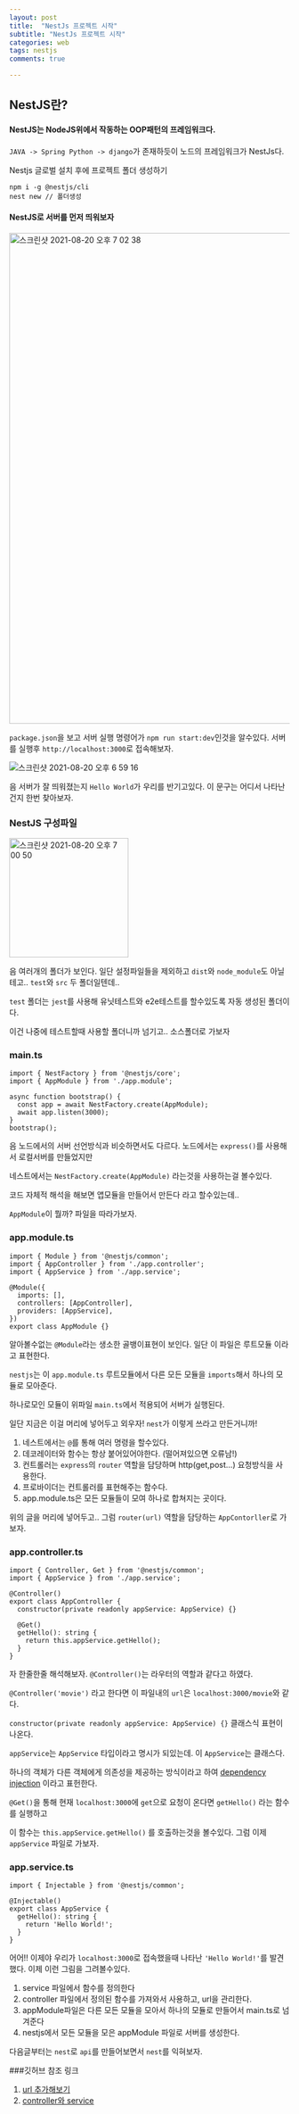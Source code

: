 ```yaml
---
layout: post
title:  "NestJs 프로젝트 시작"
subtitle: "NestJs 프로젝트 시작"
categories: web
tags: nestjs
comments: true

---
```


## NestJS란?
#### NestJS는 NodeJS위에서 작동하는 OOP패턴의 프레임워크다.

`JAVA -> Spring Python -> django`가 존재하듯이 노드의 프레임워크가 NestJs다.

Nestjs 글로벌 설치 후에 프로젝트 폴더 생성하기

```
npm i -g @nestjs/cli
nest new // 폴더생성
```

#### NestJS로 서버를 먼저 띄워보자

<img width="880" alt="스크린샷 2021-08-20 오후 7 02 38" src="https://user-images.githubusercontent.com/56789064/130217096-27750bc8-f7e9-42da-ba52-92afc0c8b6ee.png">

`package.json`을 보고 서버 실행 명령어가 `npm run start:dev`인것을 알수있다. 서버를 실행후 `http://localhost:3000`로 접속해보자.

![스크린샷 2021-08-20 오후 6 59 16](https://user-images.githubusercontent.com/56789064/130216616-620116de-1a28-46c3-a9f4-2ca51501c459.png)

음 서버가 잘 띄워졌는지 `Hello World`가 우리를 반기고있다. 이 문구는 어디서 나타난건지 한번 찾아보자.

### NestJS 구성파일

<img width="214" alt="스크린샷 2021-08-20 오후 7 00 50" src="https://user-images.githubusercontent.com/56789064/130216809-79fcd1ae-31ee-415f-af2c-cba878aad9f8.png">

음 여러개의 폴더가 보인다. 일단 설정파일들을 제외하고 `dist`와 `node_module`도 아닐테고.. `test`와 `src` 두 폴더일텐데..

`test` 폴더는 `jest`를 사용해 유닛테스트와 e2e테스트를 할수있도록 자동 생성된 폴더이다. 

이건 나중에 테스트할때 사용할 폴더니까 넘기고.. 소스폴더로 가보자

### main.ts
```
import { NestFactory } from '@nestjs/core';
import { AppModule } from './app.module';

async function bootstrap() {
  const app = await NestFactory.create(AppModule);
  await app.listen(3000);
}
bootstrap();
```

음 노드에서의 서버 선언방식과 비슷하면서도 다르다. 노드에서는 `express()`를 사용해서 로컬서버를 만들었지만

네스트에서는 `NestFactory.create(AppModule)` 라는것을 사용하는걸 볼수있다. 

코드 자체적 해석을 해보면 앱모듈을 만들어서 만든다 라고 할수있는데..

`AppModule`이 뭘까? 파일을 따라가보자.

### app.module.ts

```
import { Module } from '@nestjs/common';
import { AppController } from './app.controller';
import { AppService } from './app.service';

@Module({
  imports: [],
  controllers: [AppController],
  providers: [AppService],
})
export class AppModule {}
```

알아볼수없는 `@Module`라는 생소한 골뱅이표현이 보인다. 일단 이 파일은 루트모듈 이라고 표현한다.

`nestjs`는 이 `app.module.ts` 루트모듈에서 다른 모든 모듈을 `imports`해서 하나의 모듈로 모아준다.

하나로모인 모듈이 위파일 `main.ts`에서 적용되어 서버가 실행된다.

일단 지금은 이걸 머리에 넣어두고 외우자! `nest`가 이렇게 쓰라고 만든거니까!

1. 네스트에서는 `@`를 통해 여러 명령을 할수있다. 
2. 데코레이터와 함수는 항상 붙어있어야한다. (떨어져있으면 오류남!)
3. 컨트롤러는 `express`의 `router` 역할을 담당하며 http(get,post...) 요청방식을 사용한다.
4. 프로바이더는 컨트롤러를 표현해주는 함수다.
5. app.module.ts은 모든 모듈들이 모여 하나로 합쳐지는 곳이다.

위의 글을 머리에 넣어두고.. 그럼 `router(url)` 역할을 담당하는 `AppContorller`로 가보자.

### app.controller.ts

```
import { Controller, Get } from '@nestjs/common';
import { AppService } from './app.service';

@Controller()
export class AppController {
  constructor(private readonly appService: AppService) {}

  @Get()
  getHello(): string {
    return this.appService.getHello();
  }
}
```

자 한줄한줄 해석해보자. `@Controller()`는 라우터의 역할과 같다고 하였다.

`@Controller('movie')` 라고 한다면 이 파일내의 `url`은 `localhost:3000/movie`와 같다.

`constructor(private readonly appService: AppService) {}` 클래스식 표현이 나온다.

`appService`는 `AppService` 타입이라고 명시가 되있는데. 이 `AppService`는 클래스다.

하나의 객체가 다른 객체에게 의존성을 제공하는 방식이라고 하여 [dependency injection](https://ko.wikipedia.org/wiki/%EC%9D%98%EC%A1%B4%EC%84%B1_%EC%A3%BC%EC%9E%85) 이라고 표헌한다. 

`@Get()`을 통해 현재 `localhost:3000`에 `get`으로 요청이 온다면 `getHello()` 라는 함수를 실행하고

이 함수는 `this.appService.getHello()` 를 호출하는것을 볼수있다. 그럼 이제 `appService` 파일로 가보자.

### app.service.ts

```
import { Injectable } from '@nestjs/common';

@Injectable()
export class AppService {
  getHello(): string {
    return 'Hello World!';
  }
}
```

어어!! 이제야 우리가 `localhost:3000`로 접속했을때 나타난 `'Hello World!'`를 발견했다. 이제 이런 그림을 그려볼수있다. 

1. service 파일에서 함수를 정의한다
2. controller 파일에서 정의된 함수를 가져와서 사용하고, url을 관리한다.
3. appModule파일은 다른 모든 모듈을 모아서 하나의 모듈로 만들어서 main.ts로 넘겨준다
4. nestjs에서 모든 모듈을 모은 appModule 파일로 서버를 생성한다.

다음글부터는 `nest`로 `api`를 만들어보면서 `nest`를 익혀보자. 

###깃허브 참조 링크
1. [url 추가해보기](https://github.com/erurang/js/commit/cb7e97761ce6dcaef6f1bf34b2e7d27ebbd8b010#diff-6e087d3d1a550d1cfc96e83135fc7fe8c9f469330132cf75825768f3154632be)
2. [controller와 service](https://github.com/erurang/js/commit/86a7130c741b5e2021a4837825bbdcc4f543e3fe#diff-6e087d3d1a550d1cfc96e83135fc7fe8c9f469330132cf75825768f3154632be)


